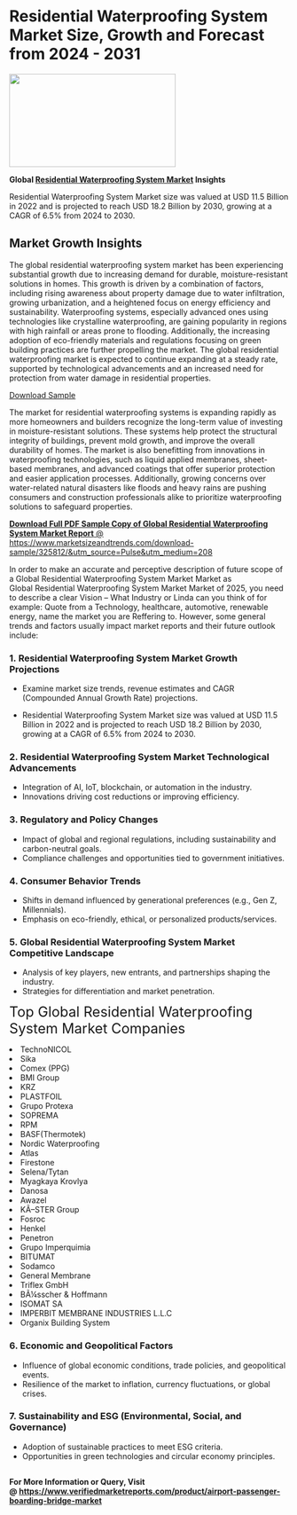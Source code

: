<H1>Residential Waterproofing System Market Size, Growth and Forecast from 2024 - 2031</H1><img class="aligncenter size-medium wp-image-584254" src="https://thirdeyenews.in/wp-content/uploads/2024/09/Global-Market-Research-300x168.jpeg" alt="" width="300" height="168" /><p><strong>Global&nbsp;<a href="https://www.marketsizeandtrends.com/download-sample/325812/&amp;utm_source=Pulse&amp;utm_medium=208">Residential Waterproofing System Market</a> Insights</strong></p><p>Residential Waterproofing System Market size was valued at USD 11.5 Billion in 2022 and is projected to reach USD 18.2 Billion by 2030, growing at a CAGR of 6.5% from 2024 to 2030.</p><p><h2>Market Growth Insights</h2> <p>The global residential waterproofing system market has been experiencing substantial growth due to increasing demand for durable, moisture-resistant solutions in homes. This growth is driven by a combination of factors, including rising awareness about property damage due to water infiltration, growing urbanization, and a heightened focus on energy efficiency and sustainability. Waterproofing systems, especially advanced ones using technologies like crystalline waterproofing, are gaining popularity in regions with high rainfall or areas prone to flooding. Additionally, the increasing adoption of eco-friendly materials and regulations focusing on green building practices are further propelling the market. The global residential waterproofing market is expected to continue expanding at a steady rate, supported by technological advancements and an increased need for protection from water damage in residential properties.</p> <p><a href="#">Download Sample</a></p> <p>The market for residential waterproofing systems is expanding rapidly as more homeowners and builders recognize the long-term value of investing in moisture-resistant solutions. These systems help protect the structural integrity of buildings, prevent mold growth, and improve the overall durability of homes. The market is also benefitting from innovations in waterproofing technologies, such as liquid applied membranes, sheet-based membranes, and advanced coatings that offer superior protection and easier application processes. Additionally, growing concerns over water-related natural disasters like floods and heavy rains are pushing consumers and construction professionals alike to prioritize waterproofing solutions to safeguard properties.</p> <p><a href="#"></p><p><span class=""><strong>Download Full PDF Sample Copy of Global Residential Waterproofing System Market Report</strong> @ <a href="https://www.marketsizeandtrends.com/download-sample/325812/&amp;utm_source=Pulse&amp;utm_medium=208" target="_blank">https://www.marketsizeandtrends.com/download-sample/325812/&amp;utm_source=Pulse&amp;utm_medium=208</a></span></p><p>In order to make an accurate and perceptive description of future scope of a Global&nbsp;Residential Waterproofing System Market Market as Global&nbsp;Residential Waterproofing System Market Market of 2025, you need to describe a clear Vision &ndash; What Industry or Linda can you think of for example: Quote from a Technology, healthcare, automotive, renewable energy, name the market you are Reffering to. However, some general trends and factors usually impact market reports and their future outlook include:</p><h3>1.&nbsp;<strong>Residential Waterproofing System Market Growth Projections</strong></h3><ul><li>Examine market size trends, revenue estimates and CAGR (Compounded Annual Growth Rate) projections.</li><li><p>Residential Waterproofing System Market size was valued at USD 11.5 Billion in 2022 and is projected to reach USD 18.2 Billion by 2030, growing at a CAGR of 6.5% from 2024 to 2030.</p></li></ul><h3>2.&nbsp;<strong>Residential Waterproofing System Market Technological Advancements</strong></h3><ul><li>Integration of AI, IoT, blockchain, or automation in the industry.</li><li>Innovations driving cost reductions or improving efficiency.</li></ul><h3>3.&nbsp;<strong>Regulatory and Policy Changes</strong></h3><ul><li>Impact of global and regional regulations, including sustainability and carbon-neutral goals.</li><li>Compliance challenges and opportunities tied to government initiatives.</li></ul><h3>4.&nbsp;<strong>Consumer Behavior Trends</strong></h3><ul><li>Shifts in demand influenced by generational preferences (e.g., Gen Z, Millennials).</li><li>Emphasis on eco-friendly, ethical, or personalized products/services.</li></ul><h3>5.&nbsp;<strong>Global Residential Waterproofing System Market Competitive Landscape</strong></h3><ul><li>Analysis of key players, new entrants, and partnerships shaping the industry.</li><li>Strategies for differentiation and market penetration.</li></ul><p data-pm-slice="1 1 []"><span style="color: inherit; font-family: inherit; font-size: 25px;">Top Global Residential Waterproofing System Market Companies</span></p><div class="" data-test-id=""><p><li>TechnoNICOL</li><li> Sika</li><li> Comex (PPG)</li><li> BMI Group</li><li> KRZ</li><li> PLASTFOIL</li><li> Grupo Protexa</li><li> SOPREMA</li><li> RPM</li><li> BASF(Thermotek)</li><li> Nordic Waterproofing</li><li> Atlas</li><li> Firestone</li><li> Selena/Tytan</li><li> Myagkaya Krovlya</li><li> Danosa</li><li> Awazel</li><li> KÃ–STER Group</li><li> Fosroc</li><li> Henkel</li><li> Penetron</li><li> Grupo Imperquimia</li><li> BITUMAT</li><li> Sodamco</li><li> General Membrane</li><li> Triflex GmbH</li><li> BÃ¼sscher & Hoffmann</li><li> ISOMAT SA</li><li> IMPERBIT MEMBRANE INDUSTRIES L.L.C</li><li> Organix Building System</li></p></div><h3>6.&nbsp;<strong>Economic and Geopolitical Factors</strong></h3><ul><li>Influence of global economic conditions, trade policies, and geopolitical events.</li><li>Resilience of the market to inflation, currency fluctuations, or global crises.</li></ul><h3>7.&nbsp;<strong>Sustainability and ESG (Environmental, Social, and Governance)</strong></h3><ul><li>Adoption of sustainable practices to meet ESG criteria.</li><li>Opportunities in green technologies and circular economy principles.</li></ul><h2><strong style="font-size: 14px;">For More Information or Query, Visit @&nbsp;</strong><a style="background-color: #ffffff; font-size: 14px;" href="https://www.marketsizeandtrends.com/report/residential-waterproofing-system-market/" target="_blank">https://www.verifiedmarketreports.com/product/airport-passenger-boarding-bridge-market</a></h2>
